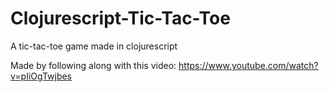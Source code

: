 # Clojurescript-Tic-Tac-Toe
A tic-tac-toe game made in clojurescript 

Made by following along with this video: https://www.youtube.com/watch?v=pIiOgTwjbes

